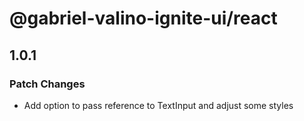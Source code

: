 # @gabriel-valino-ignite-ui/react

## 1.0.1

### Patch Changes

- Add option to pass reference to TextInput and adjust some styles
